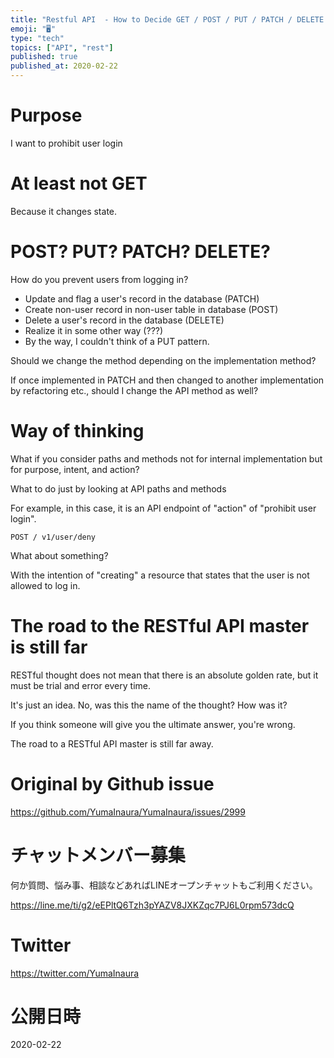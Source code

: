 ```yaml
---
title: "Restful API  - How to Decide GET / POST / PUT / PATCH / DELETE methods"
emoji: "🖥"
type: "tech"
topics: ["API", "rest"]
published: true
published_at: 2020-02-22
---
```


# Purpose

I want to prohibit user login

# At least not GET

Because it changes state.

# POST? PUT? PATCH? DELETE?

How do you prevent users from logging in?

- Update and flag a user's record in the database (PATCH)
- Create non-user record in non-user table in database (POST)
- Delete a user's record in the database (DELETE)
- Realize it in some other way (???)
- By the way, I couldn't think of a PUT pattern.

Should we change the method depending on the implementation method?

If once implemented in PATCH and then changed to another implementation by refactoring etc., should I change the API method as well?

# Way of thinking

What if you consider paths and methods not for internal implementation but for purpose, intent, and action?

What to do just by looking at API paths and methods

For example, in this case, it is an API endpoint of "action" of "prohibit user login".

```
POST / v1/user/deny
```

What about something?

With the intention of "creating" a resource that states that the user is not allowed to log in.

# The road to the RESTful API master is still far

RESTful thought does not mean that there is an absolute golden rate, but it must be trial and error every time.

It's just an idea. No, was this the name of the thought? How was it?

If you think someone will give you the ultimate answer, you're wrong.

The road to a RESTful API master is still far away.


# Original by Github issue

https://github.com/YumaInaura/YumaInaura/issues/2999








<!-- Update From Qiita API -->

# チャットメンバー募集


何か質問、悩み事、相談などあればLINEオープンチャットもご利用ください。

https://line.me/ti/g2/eEPltQ6Tzh3pYAZV8JXKZqc7PJ6L0rpm573dcQ





# Twitter


https://twitter.com/YumaInaura


<!-- Update From Qiita API -->



# 公開日時

2020-02-22
